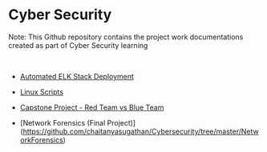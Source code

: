 # Cyber Security

Note: This Github repository contains the project work documentations created as part of Cyber Security learning

<br />

- [Automated ELK Stack Deployment](https://github.com/chaitanyasugathan/Cybersecurity/tree/master/CloudSecurity)

- [Linux Scripts](https://github.com/chaitanyasugathan/Cybersecurity/tree/master/LinuxScripts)

- [Capstone Project - Red Team vs Blue Team](https://github.com/chaitanyasugathan/Cybersecurity/tree/master/RedTeamvsBlueTeam)

- [Network Forensics (Final Project)] (https://github.com/chaitanyasugathan/Cybersecurity/tree/master/NetworkForensics)

<br />
